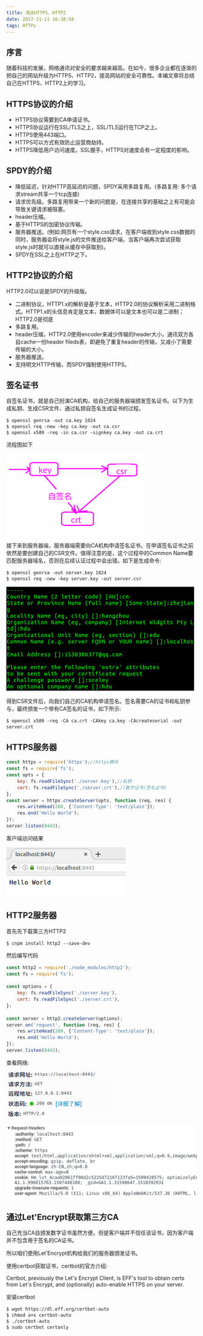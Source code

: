 ```yaml
---
title: 浅谈HTTPS、HTTP2
date: 2017-11-11 16:38:58
tags: HTTPx
---
```


## 序言

随着科技的发展，网络通讯对安全的要求越来越高。在如今，很多企业都在逐渐的把自己的网站升级为HTTPS、HTTP2，提高网站的安全可靠性。本编文章将总结自己在HTTPS、HTTP2上的学习。

<!--more-->

## HTTPS协议的介绍

- HTTPS协议需要到CA申请证书。
- HTTPS协议运行在SSL/TLS之上，SSL/TLS运行在TCP之上。
- HTTPS使用443端口。
- HTTPS可以方式有效防止运营商劫持。
- HTTPS降低用户访问速度。SSL握手，HTTPS对速度会有一定程度的影响。

## SPDY的介绍

- 降低延迟，针对HTTP高延迟的问题，SPDY采用多路复用。(多路复用: 多个请求stream共享一个tcp连接)
- 请求优先级。多路复用带来一个新的问题是，在连接共享的基础之上有可能会导致关键请求被阻塞。
- header压缩。
- 基于HTTPS的加密协议传输。
- 服务器推送。(例如:网页有一个style.css请求，在客户端收到style.css数据的同时，服务器会将style.js的文件推送给客户端，当客户端再次尝试获取style.js时就可以直接从缓存中获取到)。
- SPDY在SSL之上在HTTP之下。

## HTTP2协议的介绍

HTTP2.0可以说是SPDY的升级版。

- 二进制协议，HTTP1.x的解析是基于文本，HTTP2.0的协议解析采用二进制格式。HTTP1.x的头信息肯定是文本，数据体可以是文本也可以是二进制；HTTP2.0是彻底
- 多路复用。
- header压缩，HTTP2.0使用encoder来减少传输的header大小，通讯双方各自cache一份header fileds表，即避免了重复header的传输，又减小了需要传输的大小。
- 服务器推送。
- 支持明文HTTP传输，而SPDY强制使用HTTPS。

## 签名证书

自签名证书，就是自己扮演CA机构，给自己的服务器端颁发签名证书。以下为生成私钥、生成CSR文件、通过私钥自签名生成证书的过程。

```
$ openssl genrsa -out ca.key 1024
$ openssl req -new -key ca.key -out ca.csr
$ openssl x509 -req -in ca.csr -signkey ca.key -out ca.crt
```

流程图如下

![](/img/yourselfsign.png)

接下来到服务器端，服务器端需要向CA机构申请签名证书。在申请签名证书之前依然是要创建自己的CSR文件。值得注意的是，这个过程中的Common Name要匹配服务器域名，否则在后续认证过程中会出错。如下是生成命令:

```
$ openssl genrsa -out server.key 1024
$ openssl req -new -key server.key -out server.csr
```

![](/img/servercsr.png)

得到CSR文件后，向我们自己的CA机构申请签名。签名需要CA的证书和私钥参与，最终颁发一个带有CA签名的证书，如下所示: 

```
$ openssl x509 -req -CA ca.crt -CAkey ca.key -CAcreateserial -out server.crt
```

## HTTPS服务器

```js
const https = require('https');//https模块
const fs = require('fs');
const opts = {
    key: fs.readFileSync('./server.key'),//私钥
    cert: fs.readFileSync('./server.crt'),//数字证书(签名证书)
};
const server = https.createServer(opts, function (req, res) {
    res.writeHead(200, {'Content-Type': 'text/plain'});
    res.end('Hello World');
});
server.listen(8443);
```

客户端访问结果

![](/img/https.png)

## HTTP2服务器

首先先下载第三方HTTP2

```
$ cnpm install http2 --save-dev
```

然后编写代码

```js
const http2 = require('./node_modules/http2');
const fs = require('fs');

const options = {
	key: fs.readFileSync('./server.key'),
	cert: fs.readFileSync('./server.crt'),
};

const server = http2.createServer(options);
server.on('request', function (req, res) {
	res.writeHead(200, {'Content-Type': 'text/plain'});
	res.end('Hello World');
});
server.listen(8443);
```

查看网络: 

![](/img/http2firefox.png)

![](/img/http2chrome.png)

## 通过Let'Encrypt获取第三方CA

自己充当CA自颁发数字证书虽然方便，但是客户端并不信任该证书，因为客户端并不包含用于签名的CA证书。

所以咱们使用Let'Encrypt机构给我们的服务器颁发证书。

使用certbot获取证书，certbot的官方介绍:

Certbot, previously the Let's Encrypt Client, is EFF's tool to obtain certs from Let's Encrypt, and (optionally) auto-enable HTTPS on your server.

安装certbot

```
$ wget https://dl.eff.org/certbot-auto
$ chmod a+x certbot-auto
$ ./certbot-auto
$ sudo certbot certonly
```